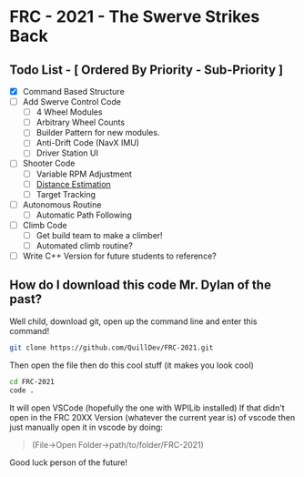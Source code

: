 # FRC - 2021 - The Swerve Strikes Back
## Todo List - [ Ordered By Priority - Sub-Priority ]
- [x] Command Based Structure
- [ ] Add Swerve Control Code
  - [ ] 4 Wheel Modules
  - [ ] Arbitrary Wheel Counts
  - [ ] Builder Pattern for new modules.  
  - [ ] Anti-Drift Code (NavX IMU)  
  - [ ] Driver Station UI
- [ ] Shooter Code
  - [ ] Variable RPM Adjustment
  - [ ] [Distance Estimation](https://docs.limelightvision.io/en/latest/cs_estimating_distance.html)  
  - [ ] Target Tracking
- [ ] Autonomous Routine
  - [ ] Automatic Path Following
- [ ] Climb Code
  - [ ] Get build team to make a climber!
  - [ ] Automated climb routine?
- [ ] Write C++ Version for future students to reference?  
## How do I download this code Mr. Dylan of the past?
Well child, download git, open up the command line and enter this command!
```bash
git clone https://github.com/QuillDev/FRC-2021.git
```
Then open the file then do this cool stuff (it makes you look cool)
```bash
cd FRC-2021
code .
```
It will open VSCode (hopefully the one with WPILib installed)
If that didn't open in the FRC 20XX Version (whatever the current year is) of vscode
then just manually open it in vscode by doing:
> (File->Open Folder->path/to/folder/FRC-2021)

Good luck person of the future!